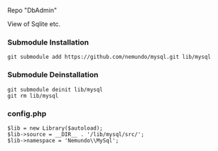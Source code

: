 Repo "DbAdmin"

View of Sqlite
etc.











### Submodule Installation
```
git submodule add https://github.com/nemundo/mysql.git lib/mysql
```

### Submodule Deinstallation
```
git submodule deinit lib/mysql
git rm lib/mysql
```


### config.php
```
$lib = new Library($autoload);
$lib->source = __DIR__ . '/lib/mysql/src/';
$lib->namespace = 'Nemundo\\MySql';
```